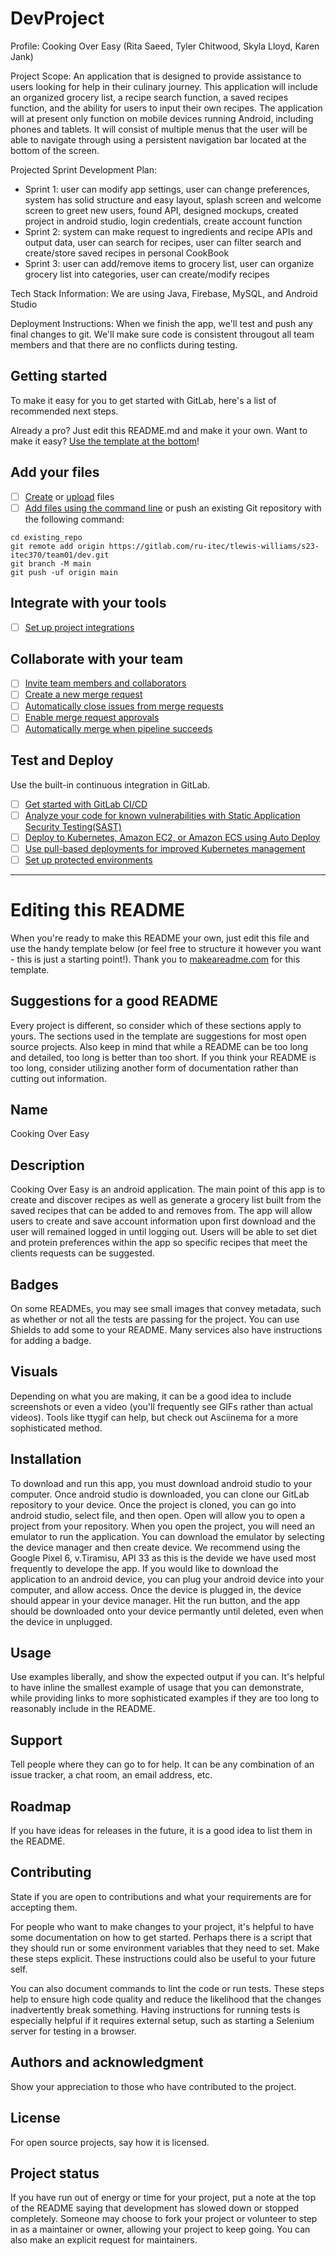 # DevProject
Profile: Cooking Over Easy (Rita Saeed, Tyler Chitwood, Skyla Lloyd, Karen Jank)

Project Scope: An application that is designed to provide assistance to users looking for help in their culinary journey. This application will include an organized grocery list, a recipe search function, a saved recipes function, and the ability for users to input their own recipes. The application will at present only function on mobile devices running Android, including phones and tablets. It will consist of multiple menus that the user will be able to navigate through using a persistent navigation bar located at the bottom of the screen. 

Projected Sprint Development Plan:
- Sprint 1: user can modify app settings, user can change preferences, system has solid structure and easy layout, splash screen and welcome screen to greet new users, found API, designed mockups, created project in android studio, login credentials, create account function
- Sprint 2: system can make request to ingredients and recipe APIs and output data, user can search for recipes, user can filter search and create/store saved recipes in personal CookBook
- Sprint 3: user can add/remove items to grocery list, user can organize grocery list into categories, user can create/modify recipes

Tech Stack Information:
We are using Java, Firebase, MySQL, and Android Studio

Deployment Instructions: 
When we finish the app, we'll test and push any final changes to git. We'll make sure code is consistent througout all team members and that there are no conflicts during testing. 


## Getting started

To make it easy for you to get started with GitLab, here's a list of recommended next steps.

Already a pro? Just edit this README.md and make it your own. Want to make it easy? [Use the template at the bottom](#editing-this-readme)!

## Add your files

- [ ] [Create](https://docs.gitlab.com/ee/user/project/repository/web_editor.html#create-a-file) or [upload](https://docs.gitlab.com/ee/user/project/repository/web_editor.html#upload-a-file) files
- [ ] [Add files using the command line](https://docs.gitlab.com/ee/gitlab-basics/add-file.html#add-a-file-using-the-command-line) or push an existing Git repository with the following command:

```
cd existing_repo
git remote add origin https://gitlab.com/ru-itec/tlewis-williams/s23-itec370/team01/dev.git
git branch -M main
git push -uf origin main
```

## Integrate with your tools

- [ ] [Set up project integrations](https://gitlab.com/ru-itec/tlewis-williams/s23-itec370/team01/dev/-/settings/integrations)

## Collaborate with your team

- [ ] [Invite team members and collaborators](https://docs.gitlab.com/ee/user/project/members/)
- [ ] [Create a new merge request](https://docs.gitlab.com/ee/user/project/merge_requests/creating_merge_requests.html)
- [ ] [Automatically close issues from merge requests](https://docs.gitlab.com/ee/user/project/issues/managing_issues.html#closing-issues-automatically)
- [ ] [Enable merge request approvals](https://docs.gitlab.com/ee/user/project/merge_requests/approvals/)
- [ ] [Automatically merge when pipeline succeeds](https://docs.gitlab.com/ee/user/project/merge_requests/merge_when_pipeline_succeeds.html)

## Test and Deploy

Use the built-in continuous integration in GitLab.

- [ ] [Get started with GitLab CI/CD](https://docs.gitlab.com/ee/ci/quick_start/index.html)
- [ ] [Analyze your code for known vulnerabilities with Static Application Security Testing(SAST)](https://docs.gitlab.com/ee/user/application_security/sast/)
- [ ] [Deploy to Kubernetes, Amazon EC2, or Amazon ECS using Auto Deploy](https://docs.gitlab.com/ee/topics/autodevops/requirements.html)
- [ ] [Use pull-based deployments for improved Kubernetes management](https://docs.gitlab.com/ee/user/clusters/agent/)
- [ ] [Set up protected environments](https://docs.gitlab.com/ee/ci/environments/protected_environments.html)

***

# Editing this README

When you're ready to make this README your own, just edit this file and use the handy template below (or feel free to structure it however you want - this is just a starting point!). Thank you to [makeareadme.com](https://www.makeareadme.com/) for this template.

## Suggestions for a good README
Every project is different, so consider which of these sections apply to yours. The sections used in the template are suggestions for most open source projects. Also keep in mind that while a README can be too long and detailed, too long is better than too short. If you think your README is too long, consider utilizing another form of documentation rather than cutting out information.

## Name
Cooking Over Easy

## Description
Cooking Over Easy is an android application. The main point of this app is to create and discover recipes as well as generate a grocery list built from the saved recipes that can be added to and removes from. The app will allow users to create and save account information upon first download and the user will remained logged in until logging out. Users will be able to set diet and protein preferences within the app so specific recipes that meet the clients requests can be suggested.

## Badges
On some READMEs, you may see small images that convey metadata, such as whether or not all the tests are passing for the project. You can use Shields to add some to your README. Many services also have instructions for adding a badge.

## Visuals
Depending on what you are making, it can be a good idea to include screenshots or even a video (you'll frequently see GIFs rather than actual videos). Tools like ttygif can help, but check out Asciinema for a more sophisticated method.

## Installation
To download and run this app, you must download android studio to your computer. Once android studio is downloaded, you can clone our GitLab repository to your device. Once the project is cloned, you can go into android studio, select file, and then open. Open will allow you to open a project from your repository. When you open the project, you will need an emulator to run the application. You can download the emulator by selecting the device manager and then create device. We recommend using the Google Pixel 6, v.Tiramisu, API 33 as this is the devide we have used most frequently to develope the app. If you would like to download the application to an android device, you can plug your android device into your computer, and allow access. Once the device is plugged in, the device should appear in your device manager. Hit the run button, and the app should be downloaded onto your device permantly until deleted, even when the device in unplugged.

## Usage
Use examples liberally, and show the expected output if you can. It's helpful to have inline the smallest example of usage that you can demonstrate, while providing links to more sophisticated examples if they are too long to reasonably include in the README.

## Support
Tell people where they can go to for help. It can be any combination of an issue tracker, a chat room, an email address, etc.

## Roadmap
If you have ideas for releases in the future, it is a good idea to list them in the README.

## Contributing
State if you are open to contributions and what your requirements are for accepting them.

For people who want to make changes to your project, it's helpful to have some documentation on how to get started. Perhaps there is a script that they should run or some environment variables that they need to set. Make these steps explicit. These instructions could also be useful to your future self.

You can also document commands to lint the code or run tests. These steps help to ensure high code quality and reduce the likelihood that the changes inadvertently break something. Having instructions for running tests is especially helpful if it requires external setup, such as starting a Selenium server for testing in a browser.

## Authors and acknowledgment
Show your appreciation to those who have contributed to the project.

## License
For open source projects, say how it is licensed.

## Project status
If you have run out of energy or time for your project, put a note at the top of the README saying that development has slowed down or stopped completely. Someone may choose to fork your project or volunteer to step in as a maintainer or owner, allowing your project to keep going. You can also make an explicit request for maintainers.
